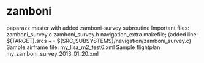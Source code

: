 zamboni
=======

paparazz master with added zamboni-survey subroutine
Important files:
zamboni_survey.c
zamboni_survey.h
navigation_extra.makefile; (added line: $(TARGET).srcs += $(SRC_SUBSYSTEMS)/navigation/zamboni_survey.c)
Sample airframe file: my_lisa_m2_test6.xml
Sample flightplan: my_zamboni_survey_2013_01_20.xml

